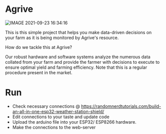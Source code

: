 # Agrive

![IMAGE 2021-09-23 16:34:16](https://user-images.githubusercontent.com/44223263/134537230-d0a2eb24-928f-4c5c-a644-51d49360dd21.jpg)


This is this simple project that helps you make data-driven decisions on your farm as it is being monitored by Agrive's resource.

How do we tackle this at Agrive?

Our robust hardware and software systems analyze the numerous data collated from your farm and provide the farmer with decisions to execute to ensure optimal yield and farming efficiency. Note that this is a regular procedure present in the market.



# Run
- Check necessary connections @ https://randomnerdtutorials.com/build-an-all-in-one-esp32-weather-station-shield/
- Edit connections to your taste and update code 
- Upload the arduino file into your ESP32/ ESP8266 hardware.
- Make the connections to the web-server
